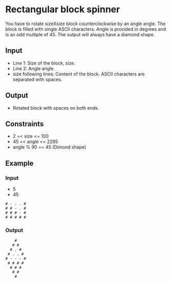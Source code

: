 # Rectangular block spinner
You have to rotate sizeXsize block counterclockwise by an angle angle. The block is filled with single ASCII characters. Angle is provided in degrees and is an odd multiple of 45. The output will always have a diamond shape.

## Input
* Line 1: Size of the block, size.
* Line 2: Angle angle.
* size following lines: Content of the block. ASCII characters are separated with spaces.

## Output
* Rotated block with spaces on both ends.

## Constraints
* 2 =< size <= 100
* 45 =< angle <= 2295
* angle % 90 == 45 (Dimond shape)

## Example
### Input
* 5
* 45
```# # # # #
# - . . #
# # - . #
# # # - #
# # # # #
```

### Output
```
    #    
   # #   
  # . #  
 # . . # 
# - - - #
 # # # # 
  # # #  
   # #   
    #
```    